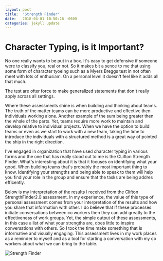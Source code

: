 ```yaml
---
layout: post
title:  "Strength Finder"
date:   2018-04-01 10:50:26 -0600
categories: jekyll update
---
```

# Character Typing, is it Important?
No one really wants to be put in a box. It's easy to get defensive if someone were to classify you, real or not. So it makes bit a sence to me that using some form of character tyoeing such as a Myers Breggs test in not often meet with lots of enthusiam.
 On a personal level it doesn't feel like it adds all that much.

The test are ofter force to make generalized statements that don't really apply across all settings.

Where these assessments shine is when building and thinking about teams. The truth of the matter teams can be more productive and effective then individuals working alone. Another example of the sum being greater then the whole of the parts. Yet, teams require more work to maintain and develop relative to individual projects. When we have the option to build teams or even as we start to work with a new team, taking the time to introduce the individuals with a structured method is a great way of pointed the ship in the right direction.

I've engaged in organization that have used character typing in various forms and the one that has really stood out to me is the CLifton Strength Finder. What's interesting about it is that it focuses on identifying what your good. When building teams that's probably the most important thing to know. Identifying your strengths and being able to speak to them will help you find your role in the group and ensure that the tasks are being addres efficently.


Below is my interpretation of the results I received from the Clifton StrengthFinder2.0 assessment. In my experience, the value of this type of personal assessment comes from your interpretation of the results and how you share that information with other. I do believe that if these processes initiate conversations between co workers then they can add greatly to the effectiveness of work groups. Yet, the simple output of these assessments, in this case a  list of what your strengths are, does little to inspire conversations with others.  So I took the time make something that is informative and visually engaging. This assessment lives in my work places as a reminder to myself and as a tool for starting a conversation with my co workers about  what we can bring to the table.

![Strength Finder]({{"/assests/strengthfinder.png"|absolute_url}})
